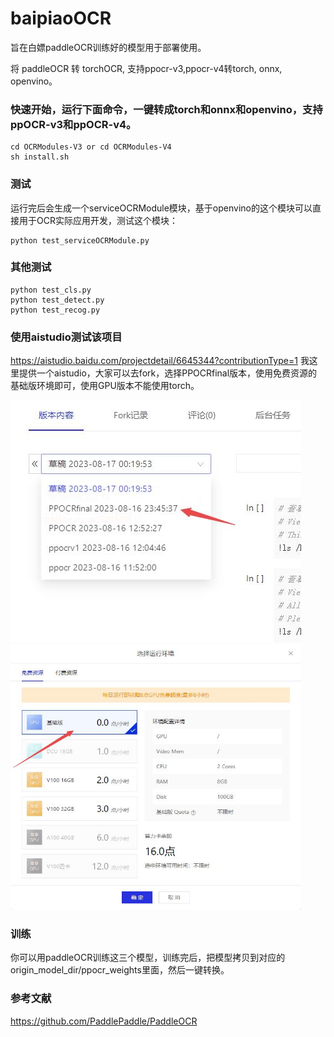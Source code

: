 # baipiaoOCR

旨在白嫖paddleOCR训练好的模型用于部署使用。

将 paddleOCR 转 torchOCR, 支持ppocr-v3,ppocr-v4转torch, onnx, openvino。

### 快速开始，运行下面命令，一键转成torch和onnx和openvino，支持ppOCR-v3和ppOCR-v4。

```
cd OCRModules-V3 or cd OCRModules-V4
sh install.sh
```

### 测试

运行完后会生成一个serviceOCRModule模块，基于openvino的这个模块可以直接用于OCR实际应用开发，测试这个模块：
```
python test_serviceOCRModule.py
```

### 其他测试
```
python test_cls.py
python test_detect.py
python test_recog.py
```
### 使用aistudio测试该项目
https://aistudio.baidu.com/projectdetail/6645344?contributionType=1
我这里提供一个aistudio，大家可以去fork，选择PPOCRfinal版本，使用免费资源的基础版环境即可，使用GPU版本不能使用torch。

<img src="./doc/aistudio1.jpg" width=465 height=387 />
<img src="./doc/aistudio2.jpg" width=465 height=425 />

### 训练

你可以用paddleOCR训练这三个模型，训练完后，把模型拷贝到对应的origin_model_dir/ppocr_weights里面，然后一键转换。

### 参考文献

https://github.com/PaddlePaddle/PaddleOCR